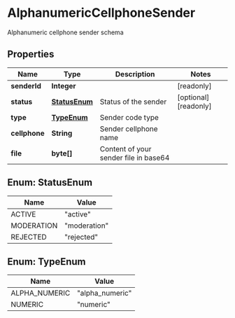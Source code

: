 

# AlphanumericCellphoneSender

Alphanumeric cellphone sender schema
## Properties

Name | Type | Description | Notes
------------ | ------------- | ------------- | -------------
**senderId** | **Integer** |  |  [readonly]
**status** | [**StatusEnum**](#StatusEnum) | Status of the sender |  [optional] [readonly]
**type** | [**TypeEnum**](#TypeEnum) | Sender code type | 
**cellphone** | **String** | Sender cellphone name | 
**file** | **byte[]** | Content of your sender file in base64 | 



## Enum: StatusEnum

Name | Value
---- | -----
ACTIVE | &quot;active&quot;
MODERATION | &quot;moderation&quot;
REJECTED | &quot;rejected&quot;



## Enum: TypeEnum

Name | Value
---- | -----
ALPHA_NUMERIC | &quot;alpha_numeric&quot;
NUMERIC | &quot;numeric&quot;



